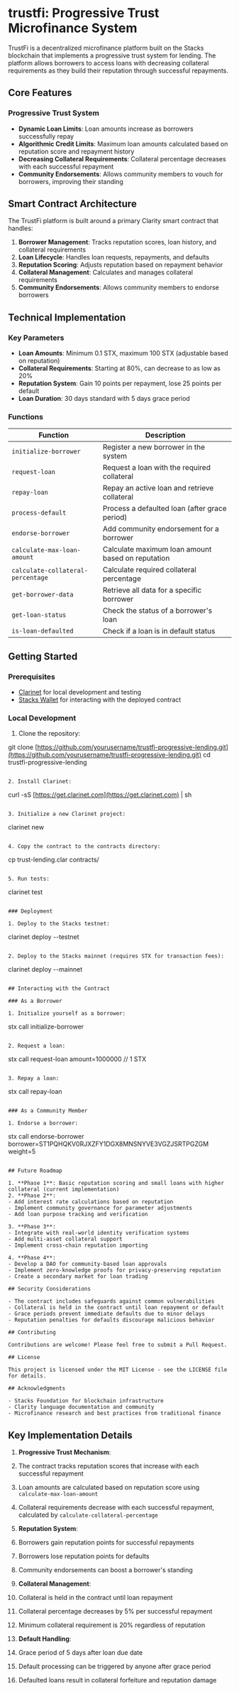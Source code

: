 # trustfi: Progressive Trust Microfinance System

TrustFi is a decentralized microfinance platform built on the Stacks blockchain that implements a progressive trust system for lending. The platform allows borrowers to access loans with decreasing collateral requirements as they build their reputation through successful repayments.

## Core Features

### Progressive Trust System
- **Dynamic Loan Limits**: Loan amounts increase as borrowers successfully repay
- **Algorithmic Credit Limits**: Maximum loan amounts calculated based on reputation score and repayment history
- **Decreasing Collateral Requirements**: Collateral percentage decreases with each successful repayment
- **Community Endorsements**: Allows community members to vouch for borrowers, improving their standing

## Smart Contract Architecture

The TrustFi platform is built around a primary Clarity smart contract that handles:

1. **Borrower Management**: Tracks reputation scores, loan history, and collateral requirements
2. **Loan Lifecycle**: Handles loan requests, repayments, and defaults
3. **Reputation Scoring**: Adjusts reputation based on repayment behavior
4. **Collateral Management**: Calculates and manages collateral requirements
5. **Community Endorsements**: Allows community members to endorse borrowers

## Technical Implementation

### Key Parameters

- **Loan Amounts**: Minimum 0.1 STX, maximum 100 STX (adjustable based on reputation)
- **Collateral Requirements**: Starting at 80%, can decrease to as low as 20%
- **Reputation System**: Gain 10 points per repayment, lose 25 points per default
- **Loan Duration**: 30 days standard with 5 days grace period

### Functions

| Function | Description |
|----------|-------------|
| `initialize-borrower` | Register a new borrower in the system |
| `request-loan` | Request a loan with the required collateral |
| `repay-loan` | Repay an active loan and retrieve collateral |
| `process-default` | Process a defaulted loan (after grace period) |
| `endorse-borrower` | Add community endorsement for a borrower |
| `calculate-max-loan-amount` | Calculate maximum loan amount based on reputation |
| `calculate-collateral-percentage` | Calculate required collateral percentage |
| `get-borrower-data` | Retrieve all data for a specific borrower |
| `get-loan-status` | Check the status of a borrower's loan |
| `is-loan-defaulted` | Check if a loan is in default status |

## Getting Started

### Prerequisites

- [Clarinet](https://github.com/hirosystems/clarinet) for local development and testing
- [Stacks Wallet](https://www.hiro.so/wallet) for interacting with the deployed contract

### Local Development

1. Clone the repository:

git clone [https://github.com/yourusername/trustfi-progressive-lending.git](https://github.com/yourusername/trustfi-progressive-lending.git)
cd trustfi-progressive-lending

```plaintext

2. Install Clarinet:
```

curl -sS [https://get.clarinet.com](https://get.clarinet.com) | sh

```plaintext

3. Initialize a new Clarinet project:
```

clarinet new

```plaintext

4. Copy the contract to the contracts directory:
```

cp trust-lending.clar contracts/

```plaintext

5. Run tests:
```

clarinet test

```plaintext

### Deployment

1. Deploy to the Stacks testnet:
```

clarinet deploy --testnet

```plaintext

2. Deploy to the Stacks mainnet (requires STX for transaction fees):
```

clarinet deploy --mainnet

```plaintext

## Interacting with the Contract

### As a Borrower

1. Initialize yourself as a borrower:
```

stx call initialize-borrower

```plaintext

2. Request a loan:
```

stx call request-loan amount=1000000 // 1 STX

```plaintext

3. Repay a loan:
```

stx call repay-loan

```plaintext

### As a Community Member

1. Endorse a borrower:
```

stx call endorse-borrower borrower=ST1PQHQKV0RJXZFY1DGX8MNSNYVE3VGZJSRTPGZGM weight=5

```plaintext

## Future Roadmap

1. **Phase 1**: Basic reputation scoring and small loans with higher collateral (current implementation)
2. **Phase 2**: 
- Add interest rate calculations based on reputation
- Implement community governance for parameter adjustments
- Add loan purpose tracking and verification

3. **Phase 3**: 
- Integrate with real-world identity verification systems
- Add multi-asset collateral support
- Implement cross-chain reputation importing

4. **Phase 4**: 
- Develop a DAO for community-based loan approvals
- Implement zero-knowledge proofs for privacy-preserving reputation
- Create a secondary market for loan trading

## Security Considerations

- The contract includes safeguards against common vulnerabilities
- Collateral is held in the contract until loan repayment or default
- Grace periods prevent immediate defaults due to minor delays
- Reputation penalties for defaults discourage malicious behavior

## Contributing

Contributions are welcome! Please feel free to submit a Pull Request.

## License

This project is licensed under the MIT License - see the LICENSE file for details.

## Acknowledgments

- Stacks Foundation for blockchain infrastructure
- Clarity language documentation and community
- Microfinance research and best practices from traditional finance
```

## Key Implementation Details

1. **Progressive Trust Mechanism**:

1. The contract tracks reputation scores that increase with each successful repayment
2. Loan amounts are calculated based on reputation score using `calculate-max-loan-amount`
3. Collateral requirements decrease with each successful repayment, calculated by `calculate-collateral-percentage`



2. **Reputation System**:

1. Borrowers gain reputation points for successful repayments
2. Borrowers lose reputation points for defaults
3. Community endorsements can boost a borrower's standing



3. **Collateral Management**:

1. Collateral is held in the contract until loan repayment
2. Collateral percentage decreases by 5% per successful repayment
3. Minimum collateral requirement is 20% regardless of reputation



4. **Default Handling**:

1. Grace period of 5 days after loan due date
2. Default processing can be triggered by anyone after grace period
3. Defaulted loans result in collateral forfeiture and reputation damage
